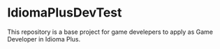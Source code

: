 # IdiomaPlusDevTest
This repository is a base project for game develepers to apply as Game Developer in Idioma Plus.
